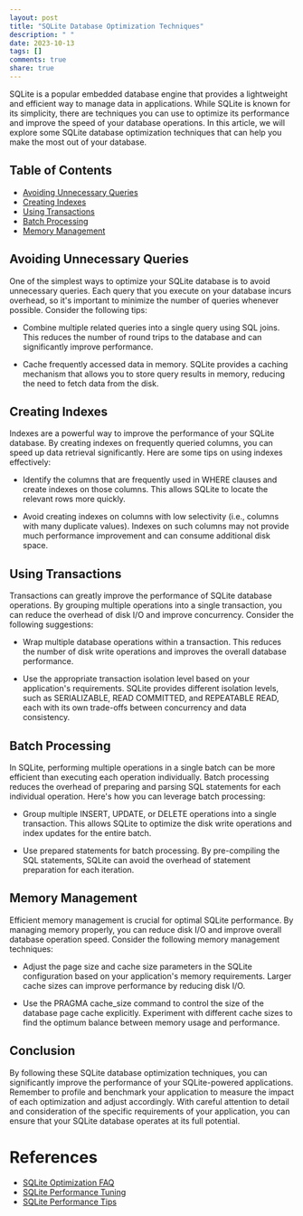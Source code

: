 ```yaml
---
layout: post
title: "SQLite Database Optimization Techniques"
description: " "
date: 2023-10-13
tags: []
comments: true
share: true
---
```


SQLite is a popular embedded database engine that provides a lightweight and efficient way to manage data in applications. While SQLite is known for its simplicity, there are techniques you can use to optimize its performance and improve the speed of your database operations. In this article, we will explore some SQLite database optimization techniques that can help you make the most out of your database.

## Table of Contents
- [Avoiding Unnecessary Queries](#avoiding-unnecessary-queries)
- [Creating Indexes](#creating-indexes)
- [Using Transactions](#using-transactions)
- [Batch Processing](#batch-processing)
- [Memory Management](#memory-management)


## Avoiding Unnecessary Queries

One of the simplest ways to optimize your SQLite database is to avoid unnecessary queries. Each query that you execute on your database incurs overhead, so it's important to minimize the number of queries whenever possible. Consider the following tips:

- Combine multiple related queries into a single query using SQL joins. This reduces the number of round trips to the database and can significantly improve performance.

- Cache frequently accessed data in memory. SQLite provides a caching mechanism that allows you to store query results in memory, reducing the need to fetch data from the disk.

## Creating Indexes

Indexes are a powerful way to improve the performance of your SQLite database. By creating indexes on frequently queried columns, you can speed up data retrieval significantly. Here are some tips on using indexes effectively:

- Identify the columns that are frequently used in WHERE clauses and create indexes on those columns. This allows SQLite to locate the relevant rows more quickly.

- Avoid creating indexes on columns with low selectivity (i.e., columns with many duplicate values). Indexes on such columns may not provide much performance improvement and can consume additional disk space.

## Using Transactions

Transactions can greatly improve the performance of SQLite database operations. By grouping multiple operations into a single transaction, you can reduce the overhead of disk I/O and improve concurrency. Consider the following suggestions:

- Wrap multiple database operations within a transaction. This reduces the number of disk write operations and improves the overall database performance.

- Use the appropriate transaction isolation level based on your application's requirements. SQLite provides different isolation levels, such as SERIALIZABLE, READ COMMITTED, and REPEATABLE READ, each with its own trade-offs between concurrency and data consistency.

## Batch Processing

In SQLite, performing multiple operations in a single batch can be more efficient than executing each operation individually. Batch processing reduces the overhead of preparing and parsing SQL statements for each individual operation. Here's how you can leverage batch processing:

- Group multiple INSERT, UPDATE, or DELETE operations into a single transaction. This allows SQLite to optimize the disk write operations and index updates for the entire batch.

- Use prepared statements for batch processing. By pre-compiling the SQL statements, SQLite can avoid the overhead of statement preparation for each iteration.

## Memory Management

Efficient memory management is crucial for optimal SQLite performance. By managing memory properly, you can reduce disk I/O and improve overall database operation speed. Consider the following memory management techniques:

- Adjust the page size and cache size parameters in the SQLite configuration based on your application's memory requirements. Larger cache sizes can improve performance by reducing disk I/O.

- Use the PRAGMA cache_size command to control the size of the database page cache explicitly. Experiment with different cache sizes to find the optimum balance between memory usage and performance.

## Conclusion

By following these SQLite database optimization techniques, you can significantly improve the performance of your SQLite-powered applications. Remember to profile and benchmark your application to measure the impact of each optimization and adjust accordingly. With careful attention to detail and consideration of the specific requirements of your application, you can ensure that your SQLite database operates at its full potential.

# References
- [SQLite Optimization FAQ](https://www.sqlite.org/faq.html#q14)
- [SQLite Performance Tuning](https://www.sqlitetutorial.net/sqlite-performance-tuning/)
- [SQLite Performance Tips](https://vvspear.com/sqlite-performance-tips/)